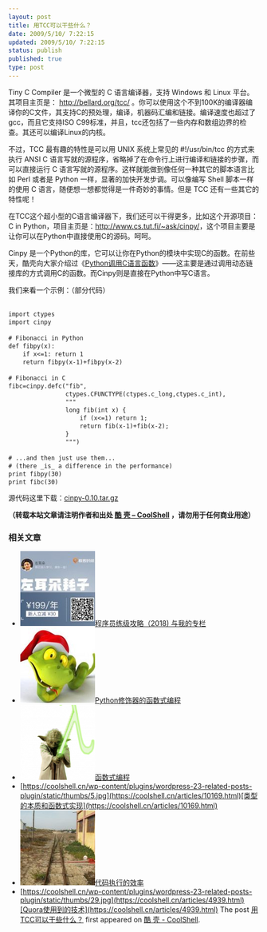 ```yaml
---
layout: post
title: 用TCC可以干些什么？
date: 2009/5/10/ 7:22:15
updated: 2009/5/10/ 7:22:15
status: publish
published: true
type: post
---
```


Tiny C Compiler 是一个微型的 C 语言编译器，支持 Windows 和 Linux 平台。其项目主页是： <http://bellard.org/tcc/> 。你可以使用这个不到100K的编译器编译你的C文件，其支持C的预处理，编译，机器码汇编和链接。编译速度也超过了gcc，而且它支持ISO C99标准，并且，tcc还包括了一些内存和数组边界的检查。其还可以编译Linux的内核。


不过，TCC 最有趣的特性是可以用 UNIX 系统上常见的 #!/usr/bin/tcc 的方式来执行 ANSI C 语言写就的源程序，省略掉了在命令行上进行编译和链接的步骤，而可以直接运行 C 语言写就的源程序。这样就能做到像任何一种其它的脚本语言比如 Perl 或者是 Python 一样，显著的加快开发步调。可以像编写 Shell 脚本一样的使用 C 语言，随便想一想都觉得是一件奇妙的事情。但是 TCC 还有一些其它的特性呢！



在TCC这个超小型的C语言编译器下，我们还可以干得更多，比如这个开源项目：C in Python，项目主页是：<http://www.cs.tut.fi/~ask/cinpy/>，这个项目主要是让你可以在Python中直接使用C的源码。呵呵。


Cinpy 是一个Python的库，它可以让你在Python的模块中实现C的函数。在前些天，酷壳向大家介绍过《[Python调用C语言函数](https://coolshell.cn/articles/671.html)》——这主要是通过调用动态链接库的方式调用C的函数。而Cinpy则是直接在Python中写C语言。


我们来看一个示例：（部分代码）



```

import ctypes
import cinpy

# Fibonacci in Python
def fibpy(x):
    if x<=1: return 1
    return fibpy(x-1)+fibpy(x-2)

# Fibonacci in C
fibc=cinpy.defc("fib",
                ctypes.CFUNCTYPE(ctypes.c_long,ctypes.c_int),
                """
                long fib(int x) {
                    if (x<=1) return 1;
                    return fib(x-1)+fib(x-2);
                }
                """)

# ...and then just use them...
# (there _is_ a difference in the performance)
print fibpy(30)
print fibc(30)

```

源代码这里下载：[cinpy-0.10.tar.gz](https://coolshell.cn/wp-admin/cinpy-0.10.tar.gz)



**（转载本站文章请注明作者和出处 [酷 壳 – CoolShell](https://coolshell.cn/) ，请勿用于任何商业用途）**



### 相关文章

* [![程序员练级攻略（2018)  与我的专栏](../wp-content/uploads/2018/05/300x262-150x150.jpg)](https://coolshell.cn/articles/18360.html)[程序员练级攻略（2018) 与我的专栏](https://coolshell.cn/articles/18360.html)
* [![Python修饰器的函数式编程](../wp-content/uploads/2014/03/snake-hat-new-year-schedule-800x960-150x150.jpg)](https://coolshell.cn/articles/11265.html)[Python修饰器的函数式编程](https://coolshell.cn/articles/11265.html)
* [![函数式编程](../wp-content/uploads/2013/12/yoda-lambda-150x150.png)](https://coolshell.cn/articles/10822.html)[函数式编程](https://coolshell.cn/articles/10822.html)
* [https://coolshell.cn/wp-content/plugins/wordpress-23-related-posts-plugin/static/thumbs/5.jpg](https://coolshell.cn/articles/10169.html)[类型的本质和函数式实现](https://coolshell.cn/articles/10169.html)
* [![代码执行的效率](../wp-content/uploads/2012/07/muxnt-150x150.jpg)](https://coolshell.cn/articles/7886.html)[代码执行的效率](https://coolshell.cn/articles/7886.html)
* [https://coolshell.cn/wp-content/plugins/wordpress-23-related-posts-plugin/static/thumbs/29.jpg](https://coolshell.cn/articles/4939.html)[Quora使用到的技术](https://coolshell.cn/articles/4939.html)
The post [用TCC可以干些什么？](https://coolshell.cn/articles/786.html) first appeared on [酷 壳 - CoolShell](https://coolshell.cn).